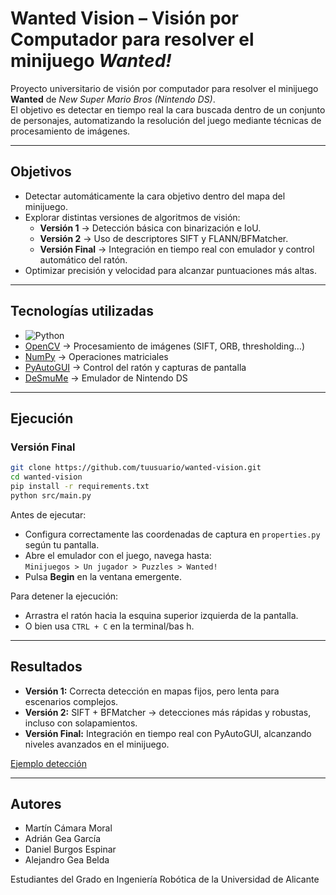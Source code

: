 # Wanted Vision – Visión por Computador para resolver el minijuego *Wanted!*

Proyecto universitario de visión por computador para resolver el minijuego **Wanted** de *New Super Mario Bros (Nintendo DS)*.  
El objetivo es detectar en tiempo real la cara buscada dentro de un conjunto de personajes, automatizando la resolución del juego mediante técnicas de procesamiento de imágenes.

---

## Objetivos
- Detectar automáticamente la cara objetivo dentro del mapa del minijuego.
- Explorar distintas versiones de algoritmos de visión:
  - **Versión 1** → Detección básica con binarización e IoU.
  - **Versión 2** → Uso de descriptores SIFT y FLANN/BFMatcher.
  - **Versión Final** → Integración en tiempo real con emulador y control automático del ratón.
- Optimizar precisión y velocidad para alcanzar puntuaciones más altas.

---

## Tecnologías utilizadas
- ![Python](https://img.shields.io/badge/python-3.10-blue.svg)
- [OpenCV](https://opencv.org/) → Procesamiento de imágenes (SIFT, ORB, thresholding…)
- [NumPy](https://numpy.org/) → Operaciones matriciales
- [PyAutoGUI](https://pyautogui.readthedocs.io/) → Control del ratón y capturas de pantalla
- [DeSmuMe](https://desmume.org/) → Emulador de Nintendo DS

---

## Ejecución

### Versión Final
```bash
git clone https://github.com/tuusuario/wanted-vision.git
cd wanted-vision
pip install -r requirements.txt
python src/main.py
```

Antes de ejecutar:  
- Configura correctamente las coordenadas de captura en `properties.py` según tu pantalla.  
- Abre el emulador con el juego, navega hasta:  
  `Minijuegos > Un jugador > Puzzles > Wanted!`  
- Pulsa **Begin** en la ventana emergente.  

Para detener la ejecución:  
- Arrastra el ratón hacia la esquina superior izquierda de la pantalla.  
- O bien usa `CTRL + C` en la terminal/bas h.  

---

## Resultados
- **Versión 1:** Correcta detección en mapas fijos, pero lenta para escenarios complejos.  
- **Versión 2:** SIFT + BFMatcher → detecciones más rápidas y robustas, incluso con solapamientos.  
- **Versión Final:** Integración en tiempo real con PyAutoGUI, alcanzando niveles avanzados en el minijuego.  

[Ejemplo detección](https://drive.google.com/file/d/1a6yYK_s6JROzloKP87mlKnbLAB-5CZV7/view?usp=sharing)

---

## Autores
- Martín Cámara Moral  
- Adrián Gea García  
- Daniel Burgos Espinar  
- Alejandro Gea Belda

Estudiantes del Grado en Ingeniería Robótica de la Universidad de Alicante
